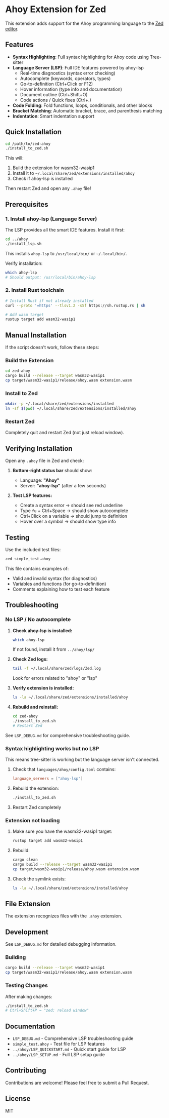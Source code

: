 # Ahoy Extension for Zed

This extension adds support for the Ahoy programming language to the [Zed editor](https://zed.dev).

## Features

- **Syntax Highlighting**: Full syntax highlighting for Ahoy code using Tree-sitter
- **Language Server (LSP)**: Full IDE features powered by ahoy-lsp
  - Real-time diagnostics (syntax error checking)
  - Autocomplete (keywords, operators, types)
  - Go-to-definition (Ctrl+Click or F12)
  - Hover information (type info and documentation)
  - Document outline (Ctrl+Shift+O)
  - Code actions / Quick fixes (Ctrl+.)
- **Code Folding**: Fold functions, loops, conditionals, and other blocks
- **Bracket Matching**: Automatic bracket, brace, and parenthesis matching
- **Indentation**: Smart indentation support

## Quick Installation

```bash
cd /path/to/zed-ahoy
./install_to_zed.sh
```

This will:
1. Build the extension for wasm32-wasip1
2. Install it to `~/.local/share/zed/extensions/installed/ahoy`
3. Check if ahoy-lsp is installed

Then restart Zed and open any `.ahoy` file!

## Prerequisites

### 1. Install ahoy-lsp (Language Server)

The LSP provides all the smart IDE features. Install it first:

```bash
cd ../ahoy
./install_lsp.sh
```

This installs `ahoy-lsp` to `/usr/local/bin/` or `~/.local/bin/`.

Verify installation:
```bash
which ahoy-lsp
# Should output: /usr/local/bin/ahoy-lsp
```

### 2. Install Rust toolchain

```bash
# Install Rust if not already installed
curl --proto '=https' --tlsv1.2 -sSf https://sh.rustup.rs | sh

# Add wasm target
rustup target add wasm32-wasip1
```

## Manual Installation

If the script doesn't work, follow these steps:

### Build the Extension

```bash
cd zed-ahoy
cargo build --release --target wasm32-wasip1
cp target/wasm32-wasip1/release/ahoy.wasm extension.wasm
```

### Install to Zed

```bash
mkdir -p ~/.local/share/zed/extensions/installed
ln -sf $(pwd) ~/.local/share/zed/extensions/installed/ahoy
```

### Restart Zed

Completely quit and restart Zed (not just reload window).

## Verifying Installation

Open any `.ahoy` file in Zed and check:

1. **Bottom-right status bar** should show:
   - Language: **"Ahoy"**
   - Server: **"ahoy-lsp"** (after a few seconds)

2. **Test LSP features:**
   - Create a syntax error → should see red underline
   - Type `fu` + Ctrl+Space → should show autocomplete
   - Ctrl+Click on a variable → should jump to definition
   - Hover over a symbol → should show type info

## Testing

Use the included test files:

```bash
zed simple_test.ahoy
```

This file contains examples of:
- Valid and invalid syntax (for diagnostics)
- Variables and functions (for go-to-definition)
- Comments explaining how to test each feature

## Troubleshooting

### No LSP / No autocomplete

1. **Check ahoy-lsp is installed:**
   ```bash
   which ahoy-lsp
   ```
   If not found, install it from `../ahoy/lsp/`

2. **Check Zed logs:**
   ```bash
   tail -f ~/.local/share/zed/logs/Zed.log
   ```
   Look for errors related to "ahoy" or "lsp"

3. **Verify extension is installed:**
   ```bash
   ls -la ~/.local/share/zed/extensions/installed/ahoy
   ```

4. **Rebuild and reinstall:**
   ```bash
   cd zed-ahoy
   ./install_to_zed.sh
   # Restart Zed
   ```

See `LSP_DEBUG.md` for comprehensive troubleshooting guide.

### Syntax highlighting works but no LSP

This means tree-sitter is working but the language server isn't connected.

1. Check that `languages/ahoy/config.toml` contains:
   ```toml
   language_servers = ["ahoy-lsp"]
   ```

2. Rebuild the extension:
   ```bash
   ./install_to_zed.sh
   ```

3. Restart Zed completely

### Extension not loading

1. Make sure you have the wasm32-wasip1 target:
   ```bash
   rustup target add wasm32-wasip1
   ```

2. Rebuild:
   ```bash
   cargo clean
   cargo build --release --target wasm32-wasip1
   cp target/wasm32-wasip1/release/ahoy.wasm extension.wasm
   ```

3. Check the symlink exists:
   ```bash
   ls -la ~/.local/share/zed/extensions/installed/ahoy
   ```

## File Extension

The extension recognizes files with the `.ahoy` extension.

## Development

See `LSP_DEBUG.md` for detailed debugging information.

### Building

```bash
cargo build --release --target wasm32-wasip1
cp target/wasm32-wasip1/release/ahoy.wasm extension.wasm
```

### Testing Changes

After making changes:
```bash
./install_to_zed.sh
# Ctrl+Shift+P → "zed: reload window"
```

## Documentation

- `LSP_DEBUG.md` - Comprehensive LSP troubleshooting guide
- `simple_test.ahoy` - Test file for LSP features
- `../ahoy/LSP_QUICKSTART.md` - Quick start guide for LSP
- `../ahoy/LSP_SETUP.md` - Full LSP setup guide

## Contributing

Contributions are welcome! Please feel free to submit a Pull Request.

## License

MIT
